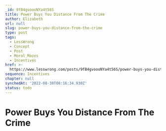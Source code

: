 ```yaml
---
_id: 9fB4gvoooNYa4t56S
title: Power Buys You Distance From The Crime
author: Elizabeth
url: null
slug: power-buys-you-distance-from-the-crime
type: post
tags:
  - LessWrong
  - Concept
  - Post
  - Moral_Mazes
  - Incentives
href: >-
  https://www.lesswrong.com/posts/9fB4gvoooNYa4t56S/power-buys-you-distance-from-the-crime
sequence: Incentives
chapter: null
synchedAt: '2022-08-30T08:16:34.930Z'
status: todo
---
```


# Power Buys You Distance From The Crime
